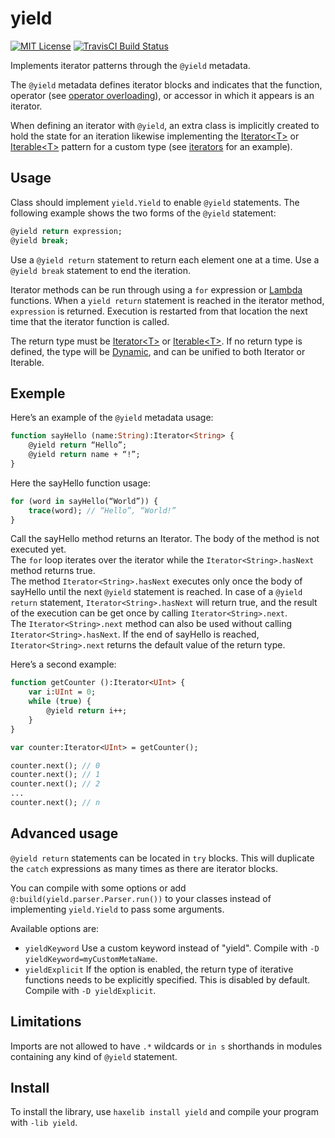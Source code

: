 yield
=======
[![MIT License](https://img.shields.io/badge/license-MIT-blue.svg?style=flat)](LICENSE.md)
[![TravisCI Build Status](https://travis-ci.org/dpomier/haxe-yield.svg?branch=master)](https://travis-ci.org/dpomier/haxe-yield)

Implements iterator patterns through the `@yield` metadata.

The `@yield` metadata defines iterator blocks and indicates that the function, operator (see [operator overloading](https://haxe.org/manual/types-abstract-operator-overloading.html)), or accessor in which it appears is an iterator.

When defining an iterator with `@yield`, an extra class is implicitly created to hold the state for an iteration likewise implementing the [Iterator\<T\>](http://api.haxe.org/Iterator.html) or [Iterable\<T\>](http://api.haxe.org/Iterable.html) pattern for a custom type (see [iterators](https://haxe.org/manual/lf-iterators.html) for an example).

Usage
-----

Class should implement `yield.Yield` to enable `@yield` statements. The following example shows the two forms of the `@yield` statement:
```haxe
@yield return expression;
@yield break;
```

Use a `@yield return` statement to return each element one at a time.
Use a `@yield break` statement to end the iteration.

Iterator methods can be run through using a `for` expression or [Lambda](https://haxe.org/manual/std-Lambda.html) functions. When a `yield return` statement is reached in the iterator method, `expression` is returned. Execution is restarted from that location the next time that the iterator function is called.

The return type must be [Iterator\<T\>](http://api.haxe.org/Iterator.html) or [Iterable\<T\>](http://api.haxe.org/Iterable.html). If no return type is defined, the type will be [Dynamic](https://haxe.org/manual/types-dynamic.html), and can be unified to both Iterator or Iterable.

Exemple
-----

Here’s an example of the `@yield` metadata usage:
```haxe
function sayHello (name:String):Iterator<String> {
    @yield return “Hello”;
    @yield return name + “!”;
}
```

Here the sayHello function usage:
	
```haxe
for (word in sayHello(“World”)) {
    trace(word); // “Hello”, “World!”
}
```

Call the sayHello method returns an Iterator<String>. The body of the method is not executed yet. 
<br/>The `for` loop iterates over the iterator while the `Iterator<String>.hasNext` method returns true. 
<br/>The method `Iterator<String>.hasNext` executes only once the body of sayHello until the next `@yield` statement is reached. 
In case of a `@yield return` statement, `Iterator<String>.hasNext` will return true, and the result of the execution can be get once by calling `Iterator<String>.next`.
<br/>The `Iterator<String>.next` method can also be used without calling `Iterator<String>.hasNext`. If the end of sayHello is reached, `Iterator<String>.next` returns the default value of the return type.

Here’s a second example:
```haxe
function getCounter ():Iterator<UInt> {
    var i:UInt = 0;
    while (true) {
        @yield return i++;
    }
}

var counter:Iterator<UInt> = getCounter();

counter.next(); // 0
counter.next(); // 1
counter.next(); // 2
...
counter.next(); // n
```

Advanced usage
-----

`@yield return` statements can be located in `try` blocks. This will duplicate the `catch` expressions as many times as there are iterator blocks.

You can compile with some options or add `@:build(yield.parser.Parser.run())` to your classes instead of implementing `yield.Yield` to pass some arguments.

Available options are:

 - `yieldKeyword`
		Use a custom keyword instead of "yield".
		Compile with `-D yieldKeyword=myCustomMetaName`.
 - `yieldExplicit`
		If the option is enabled, the return type of iterative functions needs to be explicitly specified. This is disabled by default.
		Compile with `-D yieldExplicit`.

Limitations
-----

Imports are not allowed to have `.*` wildcards or `in s` shorthands in modules containing any kind of `@yield` statement.

Install
-----

To install the library, use `haxelib install yield` and compile your program with `-lib yield`.

